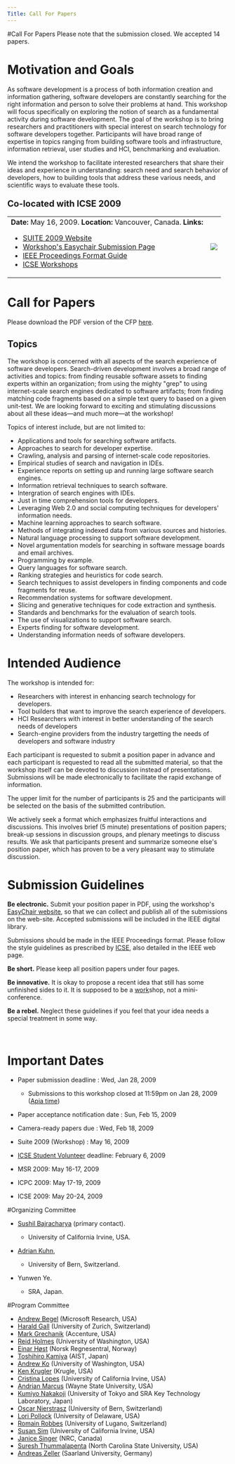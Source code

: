 ```yaml
---
Title: Call For Papers
---
```

#Call For Papers
Please note that the submission closed. We accepted 14 papers.

# Motivation and Goals

As software development is a process of both information creation and information gathering, software developers are constantly searching for the right information and person to solve their problems at hand. This workshop will focus specifically on exploring the notion of search as a fundamental activity during software development. The goal of the workshop is to bring researchers and practitioners with special interest on search technology for software developers together. Participants will have broad range of expertise in topics ranging from building software tools and infrastructure, information retrieval, user studies and HCI, benchmarking and evaluation.

We intend the workshop to facilitate interested researchers that share their ideas and experience in understanding: search need and search behavior of developers, how to building tools that address these various needs, and scientific ways to evaluate these tools.

### <big>Co-located with ICSE 2009</big>
<table>
<tr>
<td>
<b>Date:</b>  May 16, 2009.
<b>Location:</b>  Vancouver, Canada. 
<b>Links:</b> 

-  [SUITE 2009 Website](%base_url%/wiki/events/suite2009)
-  [Workshop's Easychair Submission Page](http://www.easychair.org/conferences/?c=.113876;conf=suite09)
-  [IEEE Proceedings Format Guide](http://www.cs.uoregon.edu/events/icse2009/calls/format/?n=DR)
-  [ICSE Workshops](http://www.cs.uoregon.edu/events/icse2009/workshops/#Search)
</td>
<td>
<img  src="http://www.cs.uoregon.edu/events/icse2009/images/headerLogo.jpg">
</td>
</tr>
</table>

<a name="cfp"></a>
# Call for Papers

Please download the PDF version of the CFP [here](http://www.ics.uci.edu/~sbajrach/files/SUITE-cfp.pdf).

## Topics

The workshop is concerned with all aspects of the search experience of software developers. Search-driven development involves a broad range of activities and topics: from finding reusable software assets to finding experts within an organization; from using the mighty "grep" to using internet-scale search engines dedicated to software artifacts; from finding matching code fragments based on a simple text query to based on a given unit-test. We are looking forward to exciting and stimulating discussions about all these ideas&mdash;and much more&mdash;at the workshop!

Topics of interest include, but are not limited to:


-  Applications and tools for searching software artifacts.
-  Approaches to search for developer expertise.
-  Crawling, analysis and parsing of internet-scale code repositories.
-  Empirical studies of search and navigation in IDEs.
-  Experience reports on setting up and running large software search engines.
-  Information retrieval techniques to search software.
-  Intergration of search engines with IDEs.
-  Just in time comprehension tools for developers.
-  Leveraging Web 2.0 and social computing techniques for developers' information needs.
-  Machine learning approaches to search software.
-  Methods of integrating indexed data from various sources and histories.
-  Natural language processing to support software development.
-  Novel argumentation models for searching in software message boards and email archives.
-  Programming by example.
-  Query languages for software search.
-  Ranking strategies and heuristics for code search.
-  Search techniques to assist developers in finding components and code fragments for reuse.
-  Recommendation systems for software development.
-  Slicing and generative techniques for code extraction and synthesis.
-  Standards and benchmarks for the evaluation of search tools.
-  The use of visualizations to support software search.
-  Experts finding for software development.
-  Understanding information needs of software developers.

<a name="Intended Audience"></a>
# Intended Audience

The workshop is intended for:

-  Researchers with interest in enhancing search technology for developers.
-  Tool builders that want to improve the search experience of developers.
-  HCI Researchers with interest in better understanding of the search needs of developers
-  Search-engine providers from the industry targetting the needs of developers and software industry

Each participant is requested to submit a position paper in advance and each participant is requested to read all the submitted material, so that the workshop itself can be devoted to discussion instead of presentations. Submissions will be made electronically to facilitate the rapid exchange of information.

The upper limit for the number of participants is 25 and the participants will be selected on the basis of the submitted contribution.

We actively seek a format which emphasizes fruitful interactions and discussions. This involves brief (5 minute) presentations of position papers; break-up sessions in discussion groups, and plenary meetings to discuss results. We ask that participants present and summarize someone else's position paper, which has proven to be a very pleasant way to stimulate discussion.

<a name="submit"></a>
# Submission Guidelines

<b>Be electronic.</b> Submit your position paper in PDF, using the workshop's <u>[EasyChair website](http://www.easychair.org/conferences/?c=.113876;conf=suite09)</u>, so that we can collect and publish all of the submissions on the web-site. Accepted submissions will be included in the IEEE digital library.

Submissions should be made in the IEEE Proceedings format. Please follow the style guidelines as prescribed by [ICSE](http://www.cs.uoregon.edu/events/icse2009/calls/format/?n=DR), also detailed in the IEEE web page.

<b>Be short.</b> Please keep all position papers under four pages.

<b>Be innovative.</b> It is okay to propose a recent idea that still has some unfinished sides to it. It is supposed to be a <u>work</u>shop, not a mini-conference.

<b>Be a rebel.</b> Neglect these guidelines if you feel that your idea needs a special treatment in some way.

&nbsp;

<a name="Important Dates"></a>
# Important Dates


-  Paper submission deadline          : Wed,  Jan 28,  2009
	-  Submissions to this workshop closed at 11:59pm on Jan 28, 2009 ([Apia time](http://www.timeanddate.com/worldclock/city.html?n=282))

-  Paper acceptance notification date : Sun,   Feb 15, 2009
-  Camera-ready papers due            : Wed,  Feb 18, 2009
-  Suite 2009 (Workshop)              : May 16, 2009


-  [ICSE Student Volunteer](http://www.cs.uoregon.edu/events/icse2009/student/) deadline: February 6, 2009
-  MSR 2009: May 16-17, 2009 
-  ICPC 2009: May 17-19, 2009
-  ICSE 2009: May 20-24, 2009

<a name="oc">
#Organizing Committee

- [Sushil Bajracharya](http://www.ics.uci.edu/~sbajrach) (primary contact). <script>document.write(String.fromCharCode(60, 97, 32, 104, 114, 101, 102, 61, 39, 109, 97, 105, 108, 116, 111, 58, 115, 98, 97, 106, 114, 97, 99, 104, 64, 117, 99, 105, 46, 101, 100, 117, 39, 62, 115, 98, 97, 106, 114, 97, 99, 104, 64, 117, 99, 105, 46, 101, 100, 117, 60, 47, 97, 62))</script>
	-  University of California Irvine, USA.

-  [Adrian Kuhn](%base_url%/wiki/alumni/adriankuhn), <script>document.write(String.fromCharCode(60, 97, 32, 104, 114, 101, 102, 61, 39, 109, 97, 105, 108, 116, 111, 58, 97, 107, 117, 104, 110, 64, 105, 97, 109, 46, 117, 110, 105, 98, 101, 46, 99, 104, 39, 62, 97, 107, 117, 104, 110, 64, 105, 97, 109, 46, 117, 110, 105, 98, 101, 46, 99, 104, 60, 47, 97, 62))</script>
	-  University of Bern, Switzerland.

- Yunwen Ye. <script>document.write(String.fromCharCode(60, 97, 32, 104, 114, 101, 102, 61, 39, 109, 97, 105, 108, 116, 111, 58, 121, 101, 64, 115, 114, 97, 46, 99, 111, 46, 106, 112, 39, 62, 121, 101, 64, 115, 114, 97, 46, 99, 111, 46, 106, 112, 60, 47, 97, 62))</script>
	-  SRA, Japan. 


<a name="Program Committee"></a>
#Program Committee


-  [Andrew Begel](http://research.microsoft.com/~abegel/) (Microsoft Research, USA)
-  [Harald Gall](http://seal.ifi.uzh.ch/gall) (University of Zurich, Switzerland)
-  [Mark Grechanik](http://www.cs.uic.edu/~drmark/) (Accenture, USA)
-  [Reid Holmes](http://pages.cpsc.ucalgary.ca/~rtholmes/) (University of Washington, USA)
-  [Einar Høst](http://www.nr.no/~einarwh/) (Norsk Regnesentral, Norway) 
-  [Toshihiro Kamiya](http://sel.ist.osaka-u.ac.jp/~kamiya/) (AIST, Japan)
-  [Andrew Ko](http://faculty.washington.edu/ajko/) (University of Washington, USA)
-  [Ken Krugler](http://blog.krugle.com/?page_id=10) (Krugle, USA)
-  [Cristina Lopes](http://www.ics.uci.edu/~lopes/) (University of California Irvine, USA)
-  [Andrian Marcus](http://www.cs.wayne.edu/~amarcus/) (Wayne State University, USA)
-  [Kumiyo Nakakoji](http://www.kid.rcast.u-tokyo.ac.jp/~kumiyo/) (University of Tokyo and SRA Key Technology Laboratory, Japan)
-  [Oscar Nierstrasz](%base_url%/staff/oscar) (University of Bern, Switzerland)
-  [Lori Pollock](http://www.cis.udel.edu/~pollock/) (University of Delaware, USA)
-  [Romain Robbes](http://www.inf.unisi.ch/phd/robbes/) (University of Lugano, Switzerland)
-  [Susan Sim](http://www.ics.uci.edu/~ses/) (University of California Irvine, USA)
-  [Janice Singer](http://janicesinger.com/) (NRC, Canada)
-  [Suresh Thummalapenta](http://www4.ncsu.edu/~sthumma/) (North Carolina State University, USA)
-  [Andreas Zeller](http://www.st.cs.uni-sb.de/zeller/) (Saarland University, Germany)
